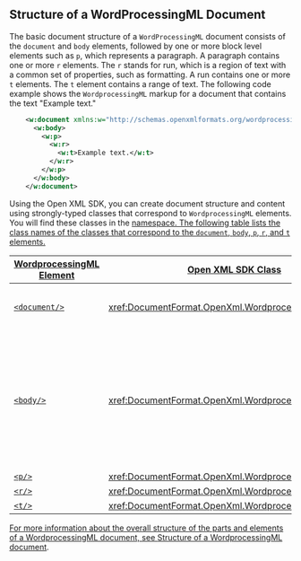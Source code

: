 ## Structure of a WordProcessingML Document

The basic document structure of a `WordProcessingML` document consists of the `document` and `body` elements, followed by one or more block level elements such as `p`, which represents a paragraph. A paragraph contains one or more `r` elements. The `r` stands for run, which is a region of text with a common set of properties, such as formatting. A run contains one or more `t` elements. The `t` element contains a range of text. The following code example shows the `WordprocessingML` markup for a document that contains the text "Example text."

```xml
    <w:document xmlns:w="http://schemas.openxmlformats.org/wordprocessingml/2006/main">
      <w:body>
        <w:p>
          <w:r>
            <w:t>Example text.</w:t>
          </w:r>
        </w:p>
      </w:body>
    </w:document>
```

Using the Open XML SDK, you can create document structure and content using strongly-typed classes that correspond to `WordprocessingML` elements. You will find these classes in the <a href="xref:DocumentFormat.OpenXml.Wordprocessing?displayProperty=fullName" /> namespace. The following table lists the class names of the classes that correspond to the `document`, `body`, `p`, `r`, and `t` elements.

| **WordprocessingML Element** | **Open XML SDK Class** | **Description** |
|---|---|---|
| `<document/>` | <xref:DocumentFormat.OpenXml.Wordprocessing.Document> | The root element for the main document part. |
| `<body/>` | <xref:DocumentFormat.OpenXml.Wordprocessing.Body> | The container for the block level structures such as paragraphs, tables, annotations and others specified in the [!include[ISO/IEC 29500 URL](../iso-iec-29500-link.md)] specification. |
| `<p/>` | <xref:DocumentFormat.OpenXml.Wordprocessing.Paragraph> | A paragraph. |
| `<r/>` | <xref:DocumentFormat.OpenXml.Wordprocessing.Run> | A run. |
| `<t/>` | <xref:DocumentFormat.OpenXml.Wordprocessing.Text> | A range of text. |

For more information about the overall structure of the parts and elements of a WordprocessingML document, see [Structure of a WordprocessingML document](../../word/structure-of-a-wordprocessingml-document.md).